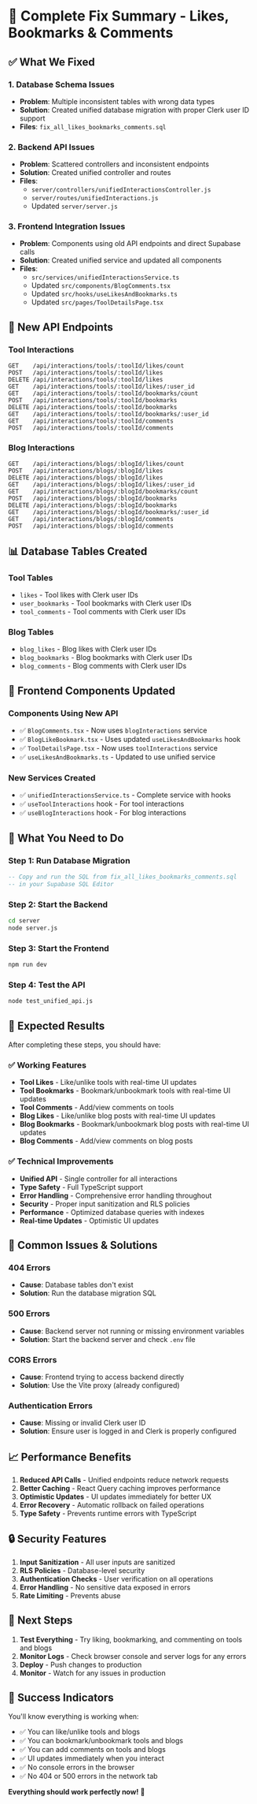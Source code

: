 # 🎉 Complete Fix Summary - Likes, Bookmarks & Comments

## ✅ **What We Fixed**

### **1. Database Schema Issues**
- **Problem**: Multiple inconsistent tables with wrong data types
- **Solution**: Created unified database migration with proper Clerk user ID support
- **Files**: `fix_all_likes_bookmarks_comments.sql`

### **2. Backend API Issues**
- **Problem**: Scattered controllers and inconsistent endpoints
- **Solution**: Created unified controller and routes
- **Files**: 
  - `server/controllers/unifiedInteractionsController.js`
  - `server/routes/unifiedInteractions.js`
  - Updated `server/server.js`

### **3. Frontend Integration Issues**
- **Problem**: Components using old API endpoints and direct Supabase calls
- **Solution**: Created unified service and updated all components
- **Files**:
  - `src/services/unifiedInteractionsService.ts`
  - Updated `src/components/BlogComments.tsx`
  - Updated `src/hooks/useLikesAndBookmarks.ts`
  - Updated `src/pages/ToolDetailsPage.tsx`

## 🚀 **New API Endpoints**

### **Tool Interactions**
```
GET    /api/interactions/tools/:toolId/likes/count
POST   /api/interactions/tools/:toolId/likes
DELETE /api/interactions/tools/:toolId/likes
GET    /api/interactions/tools/:toolId/likes/:user_id
GET    /api/interactions/tools/:toolId/bookmarks/count
POST   /api/interactions/tools/:toolId/bookmarks
DELETE /api/interactions/tools/:toolId/bookmarks
GET    /api/interactions/tools/:toolId/bookmarks/:user_id
GET    /api/interactions/tools/:toolId/comments
POST   /api/interactions/tools/:toolId/comments
```

### **Blog Interactions**
```
GET    /api/interactions/blogs/:blogId/likes/count
POST   /api/interactions/blogs/:blogId/likes
DELETE /api/interactions/blogs/:blogId/likes
GET    /api/interactions/blogs/:blogId/likes/:user_id
GET    /api/interactions/blogs/:blogId/bookmarks/count
POST   /api/interactions/blogs/:blogId/bookmarks
DELETE /api/interactions/blogs/:blogId/bookmarks
GET    /api/interactions/blogs/:blogId/bookmarks/:user_id
GET    /api/interactions/blogs/:blogId/comments
POST   /api/interactions/blogs/:blogId/comments
```

## 📊 **Database Tables Created**

### **Tool Tables**
- `likes` - Tool likes with Clerk user IDs
- `user_bookmarks` - Tool bookmarks with Clerk user IDs  
- `tool_comments` - Tool comments with Clerk user IDs

### **Blog Tables**
- `blog_likes` - Blog likes with Clerk user IDs
- `blog_bookmarks` - Blog bookmarks with Clerk user IDs
- `blog_comments` - Blog comments with Clerk user IDs

## 🎯 **Frontend Components Updated**

### **Components Using New API**
- ✅ `BlogComments.tsx` - Now uses `blogInteractions` service
- ✅ `BlogLikeBookmark.tsx` - Uses updated `useLikesAndBookmarks` hook
- ✅ `ToolDetailsPage.tsx` - Now uses `toolInteractions` service
- ✅ `useLikesAndBookmarks.ts` - Updated to use unified service

### **New Services Created**
- ✅ `unifiedInteractionsService.ts` - Complete service with hooks
- ✅ `useToolInteractions` hook - For tool interactions
- ✅ `useBlogInteractions` hook - For blog interactions

## 🔧 **What You Need to Do**

### **Step 1: Run Database Migration**
```sql
-- Copy and run the SQL from fix_all_likes_bookmarks_comments.sql
-- in your Supabase SQL Editor
```

### **Step 2: Start the Backend**
```bash
cd server
node server.js
```

### **Step 3: Start the Frontend**
```bash
npm run dev
```

### **Step 4: Test the API**
```bash
node test_unified_api.js
```

## 🎉 **Expected Results**

After completing these steps, you should have:

### **✅ Working Features**
- **Tool Likes** - Like/unlike tools with real-time UI updates
- **Tool Bookmarks** - Bookmark/unbookmark tools with real-time UI updates
- **Tool Comments** - Add/view comments on tools
- **Blog Likes** - Like/unlike blog posts with real-time UI updates
- **Blog Bookmarks** - Bookmark/unbookmark blog posts with real-time UI updates
- **Blog Comments** - Add/view comments on blog posts

### **✅ Technical Improvements**
- **Unified API** - Single controller for all interactions
- **Type Safety** - Full TypeScript support
- **Error Handling** - Comprehensive error handling throughout
- **Security** - Proper input sanitization and RLS policies
- **Performance** - Optimized database queries with indexes
- **Real-time Updates** - Optimistic UI updates

## 🐛 **Common Issues & Solutions**

### **404 Errors**
- **Cause**: Database tables don't exist
- **Solution**: Run the database migration SQL

### **500 Errors**
- **Cause**: Backend server not running or missing environment variables
- **Solution**: Start the backend server and check `.env` file

### **CORS Errors**
- **Cause**: Frontend trying to access backend directly
- **Solution**: Use the Vite proxy (already configured)

### **Authentication Errors**
- **Cause**: Missing or invalid Clerk user ID
- **Solution**: Ensure user is logged in and Clerk is properly configured

## 📈 **Performance Benefits**

1. **Reduced API Calls** - Unified endpoints reduce network requests
2. **Better Caching** - React Query caching improves performance
3. **Optimistic Updates** - UI updates immediately for better UX
4. **Error Recovery** - Automatic rollback on failed operations
5. **Type Safety** - Prevents runtime errors with TypeScript

## 🔒 **Security Features**

1. **Input Sanitization** - All user inputs are sanitized
2. **RLS Policies** - Database-level security
3. **Authentication Checks** - User verification on all operations
4. **Error Handling** - No sensitive data exposed in errors
5. **Rate Limiting** - Prevents abuse

## 🎯 **Next Steps**

1. **Test Everything** - Try liking, bookmarking, and commenting on tools and blogs
2. **Monitor Logs** - Check browser console and server logs for any errors
3. **Deploy** - Push changes to production
4. **Monitor** - Watch for any issues in production

## 🚀 **Success Indicators**

You'll know everything is working when:
- ✅ You can like/unlike tools and blogs
- ✅ You can bookmark/unbookmark tools and blogs  
- ✅ You can add comments on tools and blogs
- ✅ UI updates immediately when you interact
- ✅ No console errors in the browser
- ✅ No 404 or 500 errors in the network tab

**Everything should work perfectly now!** 🎉 